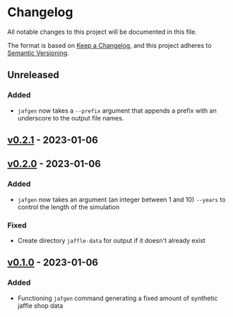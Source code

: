 # Changelog

All notable changes to this project will be documented in this file.

The format is based on [Keep a Changelog](https://keepachangelog.com/en/1.0.0/),
and this project adheres to [Semantic Versioning](https://semver.org/spec/v2.0.0.html).

## Unreleased

### Added

- `jafgen` now takes a `--prefix` argument that appends a prefix with an underscore to the output file names.

## [v0.2.1](https://github.com/dbt-labs/jaffle-shop-generator/releases/tag/v0.2.1) - 2023-01-06

## [v0.2.0](https://github.com/dbt-labs/jaffle-shop-generator/releases/tag/v0.2.0) - 2023-01-06

### Added

- `jafgen` now takes an argument (an integer between 1 and 10) `--years` to control the length of the simulation

### Fixed

- Create directory `jaffle-data` for output if it doesn't already exist

## [v0.1.0](https://github.com/dbt-labs/jaffle-shop-generator/releases/tag/v0.1.0) - 2023-01-06

### Added

- Functioning `jafgen` command generating a fixed amount of synthetic jaffle shop data

